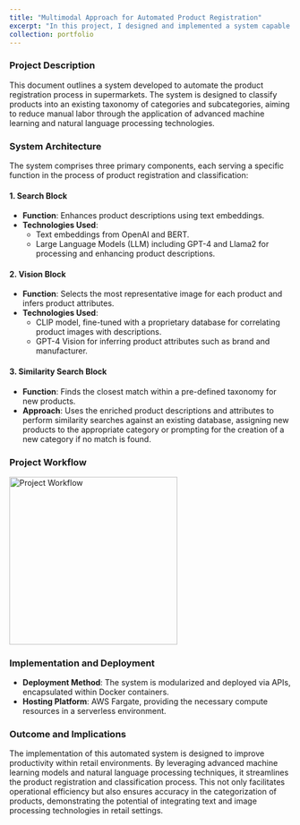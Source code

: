 ```yaml
---
title: "Multimodal Approach for Automated Product Registration"
excerpt: "In this project, I designed and implemented a system capable of autonomously categorizing supermarket products within a structured and meaningful taxonomy, relying solely on their textual descriptions.<br/><img src='/athosmoraes/images/portfolio/product_registration.webp' style='width: 300px;>"
collection: portfolio
---
```


### Project Description

This document outlines a system developed to automate the product registration process in supermarkets. The system is designed to classify products into an existing taxonomy of categories and subcategories, aiming to reduce manual labor through the application of advanced machine learning and natural language processing technologies.

### System Architecture

The system comprises three primary components, each serving a specific function in the process of product registration and classification:

#### 1. Search Block

- **Function**: Enhances product descriptions using text embeddings.
- **Technologies Used**: 
  - Text embeddings from OpenAI and BERT.
  - Large Language Models (LLM) including GPT-4 and Llama2 for processing and enhancing product descriptions.

#### 2. Vision Block

- **Function**: Selects the most representative image for each product and infers product attributes.
- **Technologies Used**:
  - CLIP model, fine-tuned with a proprietary database for correlating product images with descriptions.
  - GPT-4 Vision for inferring product attributes such as brand and manufacturer.

#### 3. Similarity Search Block

- **Function**: Finds the closest match within a pre-defined taxonomy for new products.
- **Approach**: Uses the enriched product descriptions and attributes to perform similarity searches against an existing database, assigning new products to the appropriate category or prompting for the creation of a new category if no match is found.

### Project Workflow
<img src="athosmoraes/images/portfolio/autocad_workflow.png" alt="Project Workflow" style="width: 300px;">

### Implementation and Deployment

- **Deployment Method**: The system is modularized and deployed via APIs, encapsulated within Docker containers.
- **Hosting Platform**: AWS Fargate, providing the necessary compute resources in a serverless environment.

### Outcome and Implications

The implementation of this automated system is designed to improve productivity within retail environments. By leveraging advanced machine learning models and natural language processing techniques, it streamlines the product registration and classification process. This not only facilitates operational efficiency but also ensures accuracy in the categorization of products, demonstrating the potential of integrating text and image processing technologies in retail settings.

